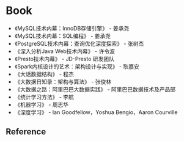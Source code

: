 # Book

- 《MySQL技术内幕：InnoDB存储引擎》 - 姜承尧
- 《MySQL技术内幕：SQL编程》 - 姜承尧
- 《PostgreSQL技术内幕：查询优化深度探索》 - 张树杰
- 《深入分析Java Web技术内幕》 - 许令波
- 《Presto技术内幕》 - JD-Presto 研发团队
- 《Spark内核设计的艺术：架构设计与实现》 - 耿嘉安
- 《大话数据结构》 - 程杰
- 《大数据日知录：架构与算法》 - 张俊林
- 《大数据之路：阿里巴巴大数据实践》 - 阿里巴巴数据技术及产品部
- 《统计学习方法》 - 李航
- 《机器学习》 - 周志华
- 《深度学习》 - Ian Goodfellow，Yoshua Bengio，Aaron Courville

## Reference
